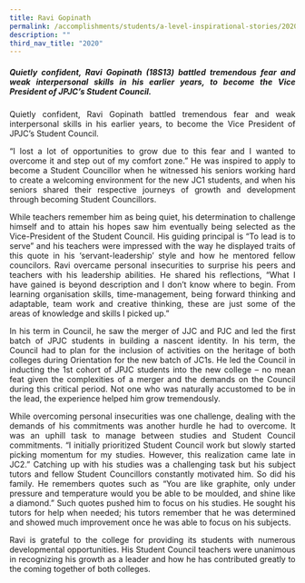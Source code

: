```yaml
---
title: Ravi Gopinath
permalink: /accomplishments/students/a-level-inspirational-stories/2020/ravi/
description: ""
third_nav_title: "2020"
---
```

<div align=justify>

<h5><strong>Quietly confident, Ravi Gopinath (18S13) battled tremendous fear and weak interpersonal skills in his earlier years, to become the Vice President of JPJC’s Student Council.</strong></h5>

<p>
Quietly confident, Ravi Gopinath battled tremendous fear and weak interpersonal skills in his earlier years, to become the Vice President of JPJC’s Student Council.</p>

<p>
“I lost a lot of opportunities to grow due to this fear and I wanted to overcome it and step out of my comfort zone.” He was inspired to apply to become a Student Councillor when he witnessed his seniors working hard to create a welcoming environment for the new JC1 students, and when his seniors shared their respective journeys of growth and development through becoming Student Councillors.</p>

<p>
While teachers remember him as being quiet, his determination to challenge himself and to attain his hopes saw him eventually being selected as the Vice-President of the Student Council. His guiding principal is “To lead is to serve” and his teachers were impressed with the way he displayed traits of this quote in his ‘servant-leadership’ style and how he mentored fellow councilors. Ravi overcame personal insecurities to surprise his peers and teachers with his leadership abilities. He shared his reflections, “What I have gained is beyond description and I don’t know where to begin. From learning organisation skills, time-management, being forward thinking and adaptable, team work and creative thinking, these are just some of the areas of knowledge and skills I picked up.”</p>

<p>
In his term in Council, he saw the merger of JJC and PJC and led the first batch of JPJC students in building a nascent identity. In his term, the Council had to plan for the inclusion of activities on the heritage of both colleges during Orientation for the new batch of JC1s. He led the Council in inducting the 1st cohort of JPJC students into the new college – no mean feat given the complexities of a merger and the demands on the Council during this critical period. Not one who was naturally accustomed to be in the lead, the experience helped him grow tremendously.</p>

<p>
While overcoming personal insecurities was one challenge, dealing with the demands of his commitments was another hurdle he had to overcome. It was an uphill task to manage between studies and Student Council commitments. “I initially prioritized Student Council work but slowly started picking momentum for my studies. However, this realization came late in JC2.” Catching up with his studies was a challenging task but his subject tutors and fellow Student Councillors constantly motivated him. So did his family. He remembers quotes such as “You are like graphite, only under pressure and temperature would you be able to be moulded, and shine like a diamond.” Such quotes pushed him to focus on his studies. He sought his tutors for help when needed; his tutors remember that he was determined and showed much improvement once he was able to focus on his subjects.</p>

<p>
Ravi is grateful to the college for providing its students with numerous developmental opportunities. His Student Council teachers were unanimous in recognizing his growth as a leader and how he has contributed greatly to the coming together of both colleges.</p>